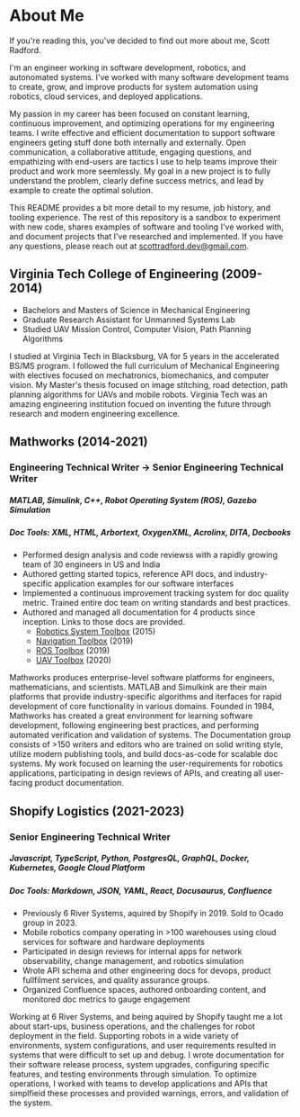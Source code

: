 # About Me 
If you're reading this, you've decided to find out more about me, Scott Radford.

I'm an engineer working in software development, robotics, and autonomated systems. I've worked with many software development teams to create, grow, and improve products for system automation using robotics, cloud services, and deployed applications.

My passion in my career has been focused on constant learning, continuous improvement, and optimizing operations for my engineering teams. 
I write effective and efficient documentation to support software engineers geting stuff done both internally and externally. Open communication, a collaborative attitude, engaging questions, and empathizing with end-users are tactics I use to help teams improve their product and work more seemlessly. My goal in a new project is to fully understand the problem, clearly define success metrics, and lead by example to create the optimal solution. 

This README provides a bit more detail to my resume, job history, and tooling experience.
The rest of this repository is a sandbox to experiment with new code, shares examples of software and tooling I've worked with, and document projects that I've researched and implemented. If you have any questions, please reach out at <scottradford.dev@gmail.com>.


## Virginia Tech College of Engineering (2009-2014)
- Bachelors and Masters of Science in Mechanical Engineering
- Graduate Research Assistant for Unmanned Systems Lab
- Studied UAV Mission Control, Computer Vision, Path Planning Algorithms

I studied at Virginia Tech in Blacksburg, VA for 5 years in the accelerated BS/MS program. I followed the full curriculum of Mechanical Engineering with electives focused on mechatronics, biomechanics, and computer vision. My Master's thesis focused on image stitching, road detection, path planning algorithms for UAVs and mobile robots. Virginia Tech was an amazing engineering institution focued on inventing the future through research and modern engineering excellence. 


## Mathworks (2014-2021)
### Engineering Technical Writer &rarr; Senior Engineering Technical Writer
##### MATLAB, Simulink, C++, Robot Operating System (ROS), Gazebo Simulation
##### Doc Tools: XML, HTML, Arbortext, OxygenXML, Acrolinx, DITA, Docbooks
- Performed design analysis and code reviewss with a rapidly growing team of 30 engineers in US and India
- Authored getting started topics, reference API docs, and industry-specific application examples for our software interfaces
- Implemented a continuous improvement tracking system for doc quality metric. Trained entire doc team on writing standards and best practices.
- Authored and managed all documentation for 4 products since inception. Links to those docs are provided.
  - [Robotics System Toolbox](https://www.mathworks.com/help/robotics/) (2015)
  - [Navigation Toolbox](https://www.mathworks.com/help/nav/) (2019)
  - [ROS Toolbox](https://www.mathworks.com/help/ros/) (2019)
  - [UAV Toolbox](https://www.mathworks.com/help/uav/) (2020)

Mathworks produces enterprise-level software platforms for engineers, mathematicians, and scientists. MATLAB and Simulkink are their main platforms that provide industry-specific algorithms and iterfaces for rapid development of core functionality in various domains. Founded in 1984, Mathworks has created a great environment for learning software development, following engineering best practices, and performing automated verification and validation of systems. The Documentation group consists of >150 writers and editors who are trained on solid writing style, utilize modern publishing tools, and build docs-as-code for scalable doc systems. My work focused on learning the user-requirements for robotics applications, participating in design reviews of APIs, and creating all user-facing product documentation.

## Shopify Logistics (2021-2023)
### Senior Engineering Technical Writer
##### Javascript, TypeScript, Python, PostgresQL, GraphQL, Docker, Kubernetes, Google Cloud Platform
##### Doc Tools: Markdown, JSON, YAML, React, Docusaurus, Confluence
- Previously 6 River Systems, aquired by Shopify in 2019. Sold to Ocado group in 2023.
- Mobile robotics company operating in >100 warehouses using cloud services for software and hardware deployments
- Participated in design reviews for internal apps for network observability, change management, and robotics simulation
- Wrote API schema and other engineering docs for devops, product fullfilment services, and quality assurance groups.
- Organized Confluence spaces, authored onboarding content, and monitored doc metrics to gauge engagement

Working at 6 River Systems, and being aquired by Shopify taught me a lot about start-ups, business operations, and the challenges for robot deployment in the field. Supporting robots in a wide variety of environments, system configurations, and user requirements resulted in systems that were difficult to set up and debug. I wrote documentation for their software release process, system upgrades, configuring specific features, and testing environments through simulation. To optimize operations, I worked with teams to develop applications and APIs that simplfieid these processes and provided warnings, errors, and validation of the system. 


